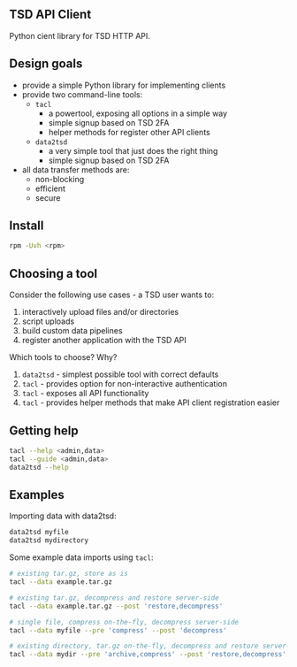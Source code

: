 ## TSD API Client

Python cient library for TSD HTTP API.

## Design goals

- provide a simple Python library for implementing clients
- provide two command-line tools:
    - `tacl`
        - a powertool, exposing all options in a simple way
        - simple signup based on TSD 2FA
        - helper methods for register other API clients
    - `data2tsd`
        - a very simple tool that just does the right thing
        - simple signup based on TSD 2FA
- all data transfer methods are:
    - non-blocking
    - efficient
    - secure

## Install

```bash
rpm -Uvh <rpm>
```

## Choosing a tool

Consider the following use cases - a TSD user wants to:

1) interactively upload files and/or directories
2) script uploads
3) build custom data pipelines
4) register another application with the TSD API

Which tools to choose? Why?

1) `data2tsd` - simplest possible tool with correct defaults
2) `tacl` - provides option for non-interactive authentication
3) `tacl` - exposes all API functionality
4) `tacl` - provides helper methods that make API client registration easier

## Getting help

```bash
tacl --help <admin,data>
tacl --guide <admin,data>
data2tsd --help
```

## Examples

Importing data with data2tsd:

```bash
data2tsd myfile
data2tsd mydirectory
```

Some example data imports using `tacl`:

```bash
# existing tar.gz, store as is
tacl --data example.tar.gz

# existing tar.gz, decompress and restore server-side
tacl --data example.tar.gz --post 'restore,decompress'

# single file, compress on-the-fly, decompress server-side
tacl --data myfile --pre 'compress' --post 'decompress'

# existing directory, tar.gz on-the-fly, decompress and restore server-side
tacl --data mydir --pre 'archive,compress' --post 'restore,decompress'
```
